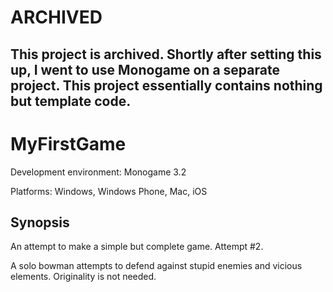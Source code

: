 # ARCHIVED
This project is archived. Shortly after setting this up, I went to use Monogame on a separate project. This project essentially contains nothing but template code.
---

# MyFirstGame
Development environment:
Monogame 3.2

Platforms:
Windows, Windows Phone, Mac, iOS

## Synopsis

An attempt to make a simple but complete game.
Attempt #2.

A solo bowman attempts to defend against stupid enemies and vicious elements.
Originality is not needed.
